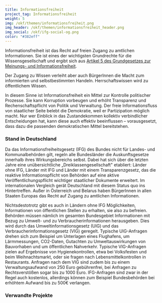 ```yaml
---
title: Informationsfreiheit
project_tag: Informationsfreiheit
weight: 5
img: /okf/themen/informationsfreiheit.png
img_header: /okf/themen/informationsfreiheit_header.png
img_social: /okf/ifg-social-og.png
color: "#382eff"
---
```


Informationsfreiheit ist das Recht auf freien Zugang zu amtlichen Informationen. Sie ist eines der wichtigsten Grundrechte für die Wissensgesellschaft und ergibt sich aus [Artikel 5 des Grundgesetzes zur Meinungs- und Informationsfreiheit](https://www.gesetze-im-internet.de/gg/art_5.html).

<!--more-->

Der Zugang zu Wissen verleiht aber auch BürgerInnen die Macht zum informierten und selbstbestimmten Handeln. Herrschaftswissen wird zu öffentlichem Wissen. 

In diesem Sinne ist Informationsfreiheit ein Mittel zur Kontrolle politischer Prozesse. Sie kann Korruption vorbeugen und erhöht Transparenz und Rechenschaftspflicht von Politik und Verwaltung. Der freie Informationsfluss von staatlicher Seite belebt die Demokratie, weil er Partizipation möglich macht. Nur wer Einblick in das Zustandekommen kollektiv verbindlicher Entscheidungen hat, kann diese auch effektiv beeinflussen – vorausgesetzt, dass dazu die passenden demokratischen Mittel bereitstehen.


### Stand in Deutschland

Da das Informationsfreiheitsgesetz (IFG) des Bundes nicht für Landes- und Kommunalbehörden gilt, regeln alle Bundesländer die Auskunftsgesetze innerhalb ihres Wirkungsbereichs  selbst. Dabei hat sich über die letzten Jahre eine unübersichtliche „Dreiklassengesellschaft" etabliert: Länder ohne IFG, Länder mit IFG und Länder mit einem Transparenzgesetz, das die reaktive Informationspflicht von Behörden auf eine aktive Veröffentlichungspflicht wichtiger staatlicher Dokumente erweitert. Im internationalen Vergleich gerät Deutschland mit diesem Status quo ins Hintertreffen. Außer in Österreich und Belarus haben BürgerInnen in allen Staaten Europas das Recht auf Zugang zu amtlichen Informationen.

Nichtsdestotrotz gibt es auch in Ländern ohne IFG Möglichkeiten, Informationen von öffentlichen Stellen zu erhalten, sie also zu befreien. Behörden müssen nämlich im gesamten Bundesgebiet Informationen mit Bezug zu Umwelt- und zu Verbraucherinformationen herausgeben. Dies wird durch das Umweltinformationsgesetz (UIG) und das Verbraucherinformationsgesetz (VIG) geregelt. Typische UIG-Anfragen drehen sich zum Beispiel um Unterlagen eines Flughafens, um Lärmmessungen, CO2-Daten, Gutachten zu Umweltauswirkungen von Bauvorhaben und um öffentlichen Nahverkehr. Typische VIG-Anfragen zielen auf Ergebnisse von Hygienekontrollen, etwa bei Volksfesten und beim Weihnachtsmarkt, oder sie fragen nach Lebensmittelkontrollen in Restaurants. Anfragen nach dem VIG sind zudem bis zu einem Verwaltungsaufwand von 250 Euro gebührenfrei, bei Anfragen zu Rechtsverstößen sogar bis zu 1000 Euro. IFG-Anfragen sind zwar in der Regel auch kostenlos, allerdings können zum Beispiel Bundesbehörden bei erhöhtem Aufwand bis zu 500€ verlangen.

### Verwandte Projekte 
